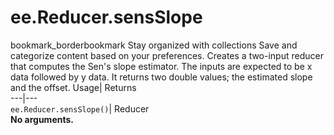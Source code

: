  
#  ee.Reducer.sensSlope 
bookmark_borderbookmark Stay organized with collections  Save and categorize content based on your preferences.
Creates a two-input reducer that computes the Sen's slope estimator. The inputs are expected to be x data followed by y data. It returns two double values; the estimated slope and the offset. 
Usage| Returns  
---|---  
`ee.Reducer.sensSlope()`| Reducer  
**No arguments.**
